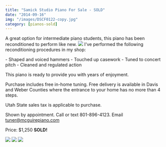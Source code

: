 ```yaml
---
title: "Samick Studio Piano For Sale - SOLD"
date: "2014-09-16"
img: "/images/DSCF0122-copy.jpg"
category: [pianos-sold]
---
```


A great option for intermediate piano students, this piano has been reconditioned to perform like new. ![](/images/DSCF0122.JPG) I've performed the following reconditioning procedures in my shop:

\- Shaped and voiced hammers - Touched up casework - Tuned to concert pitch - Cleaned and regulated action

This piano is ready to provide you with years of enjoyment.

Purchase includes free in-home tuning. Free delivery is available in Davis and Weber Counties where the entrance to your home has no more than 4 steps.

Utah State sales tax is applicable to purchase.

Shown by appointment. Call or text 801-896-4123. Email tuner@mcguirepiano.com

Price: $1,250 **SOLD!**

![](/images/DSCF0121.JPG) ![](/images/DSCF0123.JPG) ![](/images/DSCF0125.JPG)
